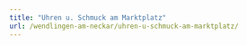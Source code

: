 ```yaml
---
title: "Uhren u. Schmuck am Marktplatz"
url: /wendlingen-am-neckar/uhren-u-schmuck-am-marktplatz/
---
```

